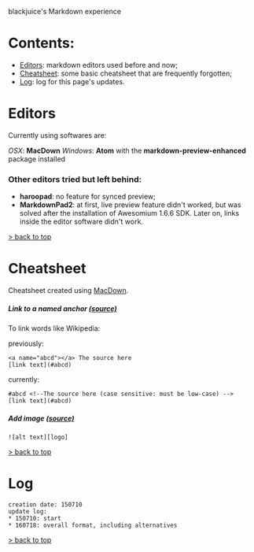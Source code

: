 blackjuice's Markdown experience

# Contents:
* [Editors](#editors): markdown editors used before and now;
* [Cheatsheet](#cheatsheet): some basic cheatsheet that are frequently forgotten;
* [Log](#log): log for this page's updates.

Editors
=======
Currently using softwares are:

*OSX*: **MacDown**
*Windows*: **Atom** with the **markdown-preview-enhanced** package installed

### Other editors tried but left behind:

* **haroopad**: no feature for synced preview;
* **MarkdownPad2**: at first, live preview feature didn't worked, but was solved after the installation of Awesomium 1.6.6 SDK. Later on, links inside the editor software didn't work.

[> back to top](#contents)

Cheatsheet
==========

Cheatsheet created using [MacDown](http://macdown.uranusjr.com).

##### Link to a named anchor [(source)](http://stackoverflow.com/questions/6695439/how-do-you-create-link-to-a-named-anchor-in-multimarkdown)

To link words like Wikipedia:

previously:

	<a name="abcd"></a> The source here
	[link text](#abcd)

currently:

	#abcd <!--The source here (case sensitive: must be low-case) -->
	[link text](#abcd)


##### Add image [(source)](https://github.com/adam-p/markdown-here/wiki/Markdown-Cheatsheet)

	![alt text][logo]


[> back to top](#contents)

Log
===
	creation date: 150710
	update log:
	* 150710: start
	* 160718: overall format, including alternatives

[> back to top](#contents)
